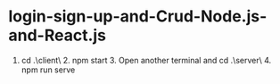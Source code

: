 # login-sign-up-and-Crud-Node.js-and-React.js
1. cd .\client\ 2. npm start 3. Open another terminal and cd .\server\  4. npm run serve 
